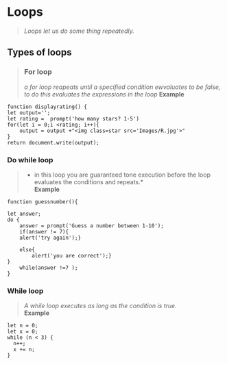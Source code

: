 








# **Loops**
>*Loops let us do some thing repeatedly.*
 
## **Types of loops**
>### **For loop**
>*a for loop reapeats until a specified condition ewvaluates to be false, to do this evaluates the expressions in the loop*
**Example**
```  
function displayrating() {
let output='';
let rating =  prompt('how many stars? 1-5')
for(let i = 0;i <rating; i++){
    output = output +"<img class=star src='Images/R.jpg'>"
}
return document.write(output);  
```  

### **Do while loop**  
>* in this loop you are guaranteed tone execution before the    loop evaluates the conditions and repeats.*  
**Example**  
```  
function guessnumber(){  

let answer;  
do {  
    answer = prompt('Guess a number between 1-10');  
    if(answer != 7){  
    alert('try again');}  
    
    else{  
        alert('you are correct');}  
}  
    while(answer !=7 );  
}  
```  


### **While loop**  
>*A while loop executes as long as the condition is true.*  
**Example**  
```  
let n = 0;  
let x = 0;  
while (n < 3) {  
  n++;  
  x += n;  
}  
```




